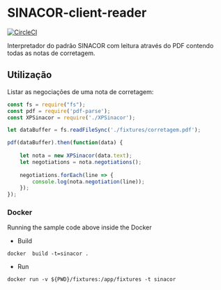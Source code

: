 # SINACOR-client-reader
[![CircleCI](https://circleci.com/gh/djalmaaraujo/xp-sinacor-client.svg?style=svg)](https://circleci.com/gh/djalmaaraujo/xp-sinacor-client)

Interpretador do padrão SINACOR com leitura através do PDF contendo todas as notas de corretagem.

## Utilização

Listar as negociações de uma nota de corretagem:

```javascript
const fs = require("fs");
const pdf = require('pdf-parse');
const XPSinacor = require('./XPSinacor');

let dataBuffer = fs.readFileSync('./fixtures/corretagem.pdf');

pdf(dataBuffer).then(function(data) {
 
    let nota = new XPSinacor(data.text);
    let negotiations = nota.negotiations();
    
    negotiations.forEach(line => {
        console.log(nota.negotiation(line));
    });   
});
```

### Docker

Running the sample code above inside the Docker

* Build

`docker  build -t=sinacor .`

* Run

```
docker run -v ${PWD}/fixtures:/app/fixtures -t sinacor
```
